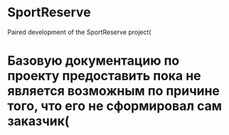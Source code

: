 # SportReserve
Paired development of the SportReserve project(

# Базовую документацию по проекту предоставить пока не является возможным по причине того, что его не сформировал сам заказчик(
